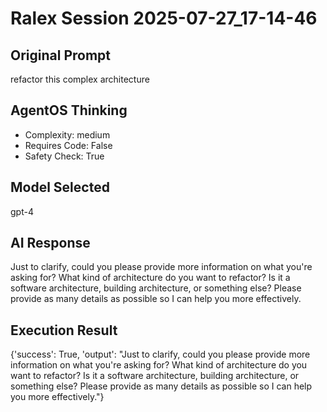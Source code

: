 # Ralex Session 2025-07-27_17-14-46

## Original Prompt
refactor this complex architecture

## AgentOS Thinking
- Complexity: medium
- Requires Code: False
- Safety Check: True

## Model Selected
gpt-4

## AI Response
Just to clarify, could you please provide more information on what you're asking for? What kind of architecture do you want to refactor? Is it a software architecture, building architecture, or something else? Please provide as many details as possible so I can help you more effectively.

## Execution Result
{'success': True, 'output': "Just to clarify, could you please provide more information on what you're asking for? What kind of architecture do you want to refactor? Is it a software architecture, building architecture, or something else? Please provide as many details as possible so I can help you more effectively."}
